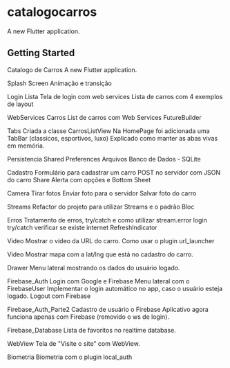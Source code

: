 # catalogocarros

A new Flutter application.

## Getting Started
Catalogo de Carros
A new Flutter application.

Splash Screen
Animação e transição 

Login Lista
Tela de login com web services
Lista de carros com 4 exemplos de layout

WebServices Carros
List de carros com Web Services
FutureBuilder

Tabs
Criada a classe CarrosListView
Na HomePage foi adicionada uma TabBar (classicos, esportivos, luxo)
Explicado como manter as abas vivas em memória.

Persistencia
Shared Preferences
Arquivos
Banco de Dados - SQLite

Cadastro
Formulário para cadastrar um carro
POST no servidor com JSON do carro
Share
Alerta com opções e Bottom Sheet

Camera
Tirar fotos
Enviar foto para o servidor
Salvar foto do carro

Streams
Refactor do projeto para utilizar Streams e o padrão Bloc

Erros
Tratamento de erros, try/catch e como utilizar stream.error
login try/catch
verificar se existe internet
RefreshIndicator

Video
Mostrar o vídeo da URL do carro.
Como usar o plugin url_launcher

Video
Mostrar mapa com a lat/lng que está no cadastro do carro.

Drawer
Menu lateral mostrando os dados do usuário logado.

Firebase_Auth
Login com Google e Firebase
Menu lateral com o FirebaseUser
Implementar o login automático no app, caso o usuário esteja logado.
Logout com Firebase

Firebase_Auth_Parte2
Cadastro de usuário o Firebase
Aplicativo agora funciona apenas com Firebase (removido o ws de login).

Firebase_Database
Lista de favoritos no realtime database.

WebView
Tela de "Visite o site" com WebView.

Biometria
Biometria com o plugin local_auth

